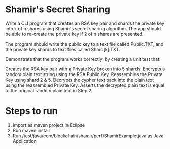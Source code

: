 # Shamir's Secret Sharing

Write a CLI program that creates an RSA key pair and shards the private key into k of n shares using Shamir's secret sharing algorithm. The app should be able to re-create the private key if 2 of n shares are presented. 

The program should write the public key to a text file called Public.TXT, and the private key shards to text files called Shard[k].TXT.

Demonstrate that the program works correctly, by creating a unit test that:

Creates the RSA key pair with a Private Key broken into 5 shards.
Encrypts a random plain text string using the RSA Public Key.
Reassembles the Private Key using shard 2 & 5.
Decrypts the cypher text back into the plain text using the reassembled Private Key.
Asserts the decrypted plain text is equal to the original random plain text in Step 2.



# Steps to run

1. import as maven project in Eclipse 
2. Run maven install 
3. Run /test/java/com/blockchain/shamir/perf/ShamirExample.java as Java Application 
